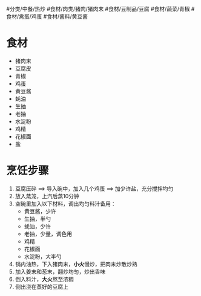 #分类/中餐/热炒 #食材/肉类/猪肉/猪肉末 #食材/豆制品/豆腐 #食材/蔬菜/青椒 #食材/禽蛋/鸡蛋 #食材/酱料/黄豆酱

# 食材
- 猪肉末
- 豆腐皮
- 青椒
- 鸡蛋
- 黄豆酱
- 蚝油
- 生抽
- 老抽
- 水淀粉
- 鸡精
- 花椒面
- 盐

# 烹饪步骤
1. 豆腐压碎 ==> 导入碗中，加入几个鸡蛋 ==> 加少许盐，充分搅拌均匀
2. 放入蒸笼，上汽后蒸10分钟
3. 空碗里加入以下材料，调出均匀料汁备用：
   - 黄豆酱，少许
   - 生抽，半勺
   - 蚝油，少许
   - 老抽，少量，调色用
   - 鸡精
   - 花椒面
   - 水淀粉，大半勺
4. 锅内油热，下入猪肉末，**小火**慢炒，把肉末炒散炒熟 
5. 加入姜末和葱末，翻炒均匀，炒出香味
6. 倒入料汁，**大火**熬至浓稠
7. 倒出浇在蒸好的豆腐上